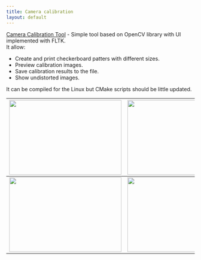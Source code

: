 ```yaml
---
title: Camera calibration
layout: default
---
```


[Camera Calibration Tool]( https://github.com/Kolkir/calib) - Simple tool based on OpenCV library with UI implemented with FLTK.  
It allow:  

- Create and print checkerboard patters with different sizes. 
- Preview calibration images. 
- Save calibration results to the file. 
- Show undistorted images. 

It can be compiled for the Linux but CMake scripts should be little updated. 

|<img src="{{site.url}}/images/calib/calib1.png" width="300" height="200"/>|<img src="{{site.url}}/images/calib/calib2.png" width="300" height="200"/>|
--|--
|<img src="{{site.url}}/images/calib/calib3.png" width="300" height="200"/>|<img src="{{site.url}}/images/calib/calib4.png" width="300" height="200"/>|

 